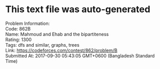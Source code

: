 # This text file was auto-generated  
  
Problem Information:  
Code: 862B  
Name: Mahmoud and Ehab and the bipartiteness  
Rating: 1300  
Tags: dfs and similar, graphs, trees  
Link: https://codeforces.com/contest/862/problem/B  
Submitted At: 2017-09-30 05:43:05 GMT+0600 (Bangladesh Standard Time)  
